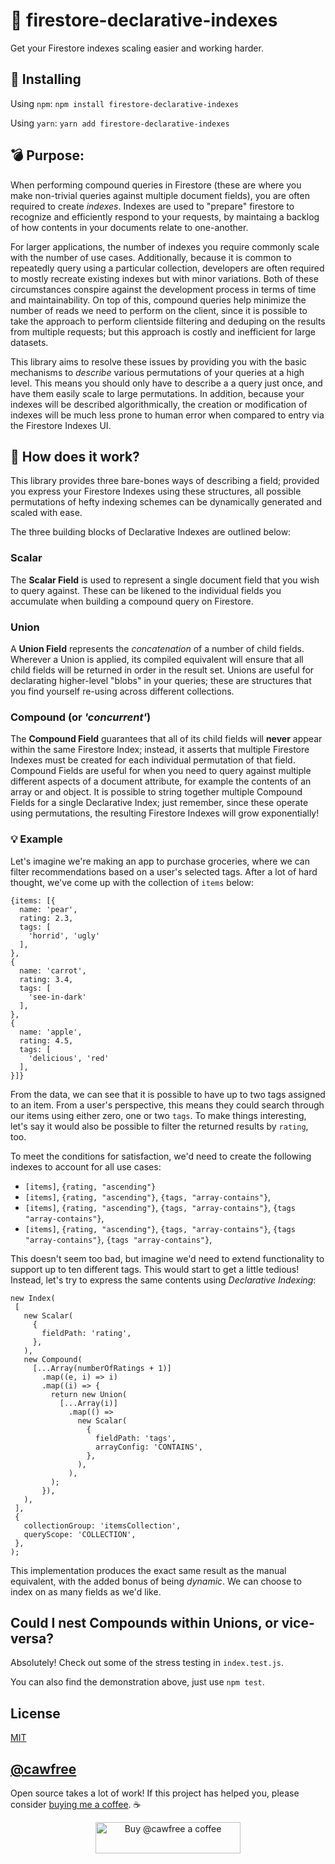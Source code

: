 # 🔖 firestore-declarative-indexes
Get your Firestore indexes scaling easier and working harder.

## 🚀 Installing

Using `npm`:
`npm install firestore-declarative-indexes`

Using `yarn`:
`yarn add firestore-declarative-indexes`

## 💣 Purpose:
When performing compound queries in Firestore (these are where you make non-trivial queries against multiple document fields), you are often required to create _indexes_. Indexes are used to "prepare" firestore to recognize and efficiently respond to your requests, by maintaing a backlog of how contents in your documents relate to one-another.

For larger applications, the number of indexes you require commonly scale with the number of use cases. Additionally, because it is common to repeatedly query using a particular collection, developers are often required to mostly recreate existing indexes but with minor variations. Both of these circumstances conspire against the development process in terms of time and maintainability. On top of this, compound queries help minimize the number of reads we need to perform on the client, since it is possible to take the approach to perform clientside filtering and deduping on the results from multiple requests; but this approach is costly and inefficient for large datasets.

This library aims to resolve these issues by providing you with the basic mechanisms to _describe_ various permutations of your queries at a high level. This means you should only have to describe a a query just once, and have them easily scale to large permutations. In addition, because your indexes will be described algorithmically, the creation or modification of indexes will be much less prone to human error when compared to entry via the Firestore Indexes UI.


## 🔧 How does it work?
This library provides three bare-bones ways of describing a field; provided you express your Firestore Indexes using these structures, all possible permutations of hefty indexing schemes can be dynamically generated and scaled with ease.

The three building blocks of Declarative Indexes are outlined below:

### Scalar
The **Scalar Field** is used to represent a single document field that you wish to query against. These can be likened to the individual fields you accumulate when building a compound query on Firestore.

### Union
A **Union Field** represents the _concatenation_ of a number of child fields. Wherever a Union is applied, its compiled equivalent will ensure that all child fields will be returned in order in the result set. Unions are useful for declarating higher-level "blobs" in your queries; these are structures that you find yourself re-using across different collections.

### Compound (or _'concurrent'_)
The **Compound Field** guarantees that all of its child fields will **never** appear within the same Firestore Index; instead, it asserts that multiple Firestore Indexes must be created for each individual permutation of that field. Compound Fields are useful for when you need to query against multiple different aspects of a document attribute, for example the contents of an array or and object. It is possible to string together multiple Compound Fields for a single Declarative Index; just remember, since these operate using permutations, the resulting Firestore Indexes will grow exponentially!

### 💡 Example

Let's imagine we're making an app to purchase groceries, where we can filter recommendations based on a user's selected tags. After a lot of hard thought, we've come up with the collection of `items` below:

```
{items: [{
  name: 'pear',
  rating: 2.3,
  tags: [
    'horrid', 'ugly'
  ],
},
{
  name: 'carrot',
  rating: 3.4,
  tags: [
    'see-in-dark'
  ],
},
{
  name: 'apple',
  rating: 4.5,
  tags: [
    'delicious', 'red'
  ],
}]}
```

From the data, we can see that it is possible to have up to two tags assigned to an item. From a user's perspective, this means they could search through our items using either zero, one or two `tags`. To make things interesting, let's say it would also be possible to filter the returned results by `rating`, too.

To meet the conditions for satisfaction, we'd need to create the following indexes to account for all use cases:
  - `[items]`, `{rating, "ascending"}`
  - `[items]`, `{rating, "ascending"}`, `{tags, "array-contains"}`,
  - `[items]`, `{rating, "ascending"}`, `{tags, "array-contains"}`, `{tags "array-contains"}`,
  - `[items]`, `{rating, "ascending"}`, `{tags, "array-contains"}`, `{tags "array-contains"}`, `{tags "array-contains"}`,

This doesn't seem too bad, but imagine we'd need to extend functionality to support up to ten different tags. This would start to get a little tedious! Instead, let's try to express the same contents using _Declarative Indexing_:

```
new Index(
 [
   new Scalar(
     {
       fieldPath: 'rating',
     },
   ),
   new Compound(
     [...Array(numberOfRatings + 1)]
       .map((e, i) => i)
       .map((i) => {
         return new Union(
           [...Array(i)]
             .map(() => 
               new Scalar(
                 {
                   fieldPath: 'tags',
                   arrayConfig: 'CONTAINS',
                 },
               ),
             ),
         );
       }),
   ),
 ],
 {
   collectionGroup: 'itemsCollection',
   queryScope: 'COLLECTION',
 },
);
```

This implementation produces the exact same result as the manual equivalent, with the added bonus of being _dynamic_. We can choose to index on as many fields as we'd like.

## Could I nest Compounds within Unions, or vice-versa?
Absolutely! Check out some of the stress testing in `index.test.js`.

You can also find the demonstration above, just use `npm test`.

## License
[MIT](https://opensource.org/licenses/MIT)

## [@cawfree](https://twitter.com/cawfree)

Open source takes a lot of work! If this project has helped you, please consider [buying me a coffee](https://www.buymeacoffee.com/cawfree). ☕ 

<p align="center">
  <a href="https://www.buymeacoffee.com/cawfree">
    <img src="https://cdn.buymeacoffee.com/buttons/default-orange.png" alt="Buy @cawfree a coffee" width="232" height="50" />
  </a>
</p>
